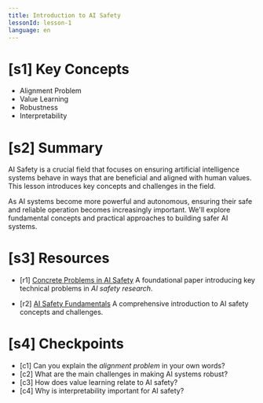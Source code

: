 ```yaml
---
title: Introduction to AI Safety
lessonId: lesson-1
language: en
---
```


# [s1] Key Concepts

- Alignment Problem
- Value Learning
- Robustness
- Interpretability

# [s2] Summary

AI Safety is a crucial field that focuses on ensuring artificial intelligence systems behave in ways that are beneficial and aligned with human values. This lesson introduces key concepts and challenges in the field.

As AI systems become more powerful and autonomous, ensuring their safe and reliable operation becomes increasingly important. We'll explore fundamental concepts and practical approaches to building safer AI systems.

# [s3] Resources

- [r1] [Concrete Problems in AI Safety](https://arxiv.org/abs/1606.06565)
  A foundational paper introducing key technical problems in *AI safety research*.

- [r2] [AI Safety Fundamentals](https://aisafetyfundamentals.com/)
  A comprehensive introduction to AI safety concepts and challenges.

# [s4] Checkpoints

- [c1] Can you explain the _alignment problem_ in your own words?
- [c2] What are the main challenges in making AI systems robust?
- [c3] How does value learning relate to AI safety?
- [c4] Why is interpretability important for AI safety?
